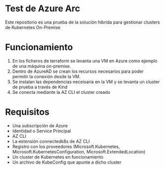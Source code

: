 # Test de Azure Arc
Este repositorio es una prueba de la solución híbrida para gestionar clusters de Kubernetes On-Premise
# Funcionamiento
1. En los ficheros de terraform se levanta una VM en Azure como ejemplo de una máquina on-premise. 
2. Dentro de AzureAD se crean los recursos necesarios para poder permitir la conexión desde la VM.
3. Se instalan las dependencias neceisaria en la VM y se levanta un cluster de prueba a través de Kind
4. Se conecta mediante la AZ CLI el cluster creado
# Requisitos
- Una subscripción de Azure
- Identidad o Service Principal
- AZ CLI
- La extensión connectedk8s de AZ CLI
- Registro con los proveedores (Microsoft.Kubernetes, Microsoft.KubernetesConfiguration, Microsoft.ExtendedLocation)
- Un cluster de Kubernetes en funcionamiento
- Un archivo de KubeConfig que apunte a dicho cluster